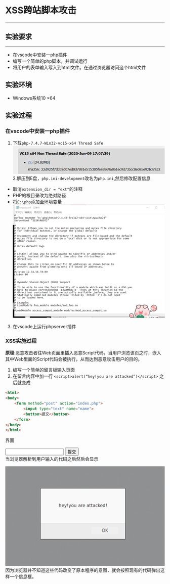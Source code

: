 # XSS跨站脚本攻击

-------------------
## 实验要求 
-------------------
* 在vscode中安装一php插件
* 编写一个简单的php脚本，并调试运行
* 将用户的表单输入写入到html文件。在通过浏览器访问这个html文件
## 实验环境
* Windows系统10 ×64
## 实验过程
### 在vscode中安装一php插件
1. 下载`php-7.4.7-Win32-vc15-x64 Thread Safe`
![](images/1.png)
2.解压到E盘，` php.ini-development `改名为`php.ini`,然后修改配置信息
* 取消`extension_dir = "ext"`的注释
* PHP的根目录改为绝对路径
* 将`E:\php`添加至环境变量
![](images/3.png)
3. 在vscode上运行phpserver插件
### XSS实施过程
**原理**:恶意攻击者往Web页面里插入恶意Script代码，当用户浏览该页之时，嵌入其中Web里面的Script代码会被执行，从而达到恶意攻击用户的目的。
1. 编写一个简单的留言板输入页面
2. 在留言内容中加一行
`<script>alert(“hey!you are attacked”)</script>`
之后就变成
```html
<html>
<body>
    <form method="post" action="index.php">
        <input type="text" name="name">
        <button>提交</button>
    </form>
</body>
</html>
```
界面
<html>
<body>
    <form method="post" action="index.php">
        <input type="text" name="name">
        <button>提交</button>
    </form>
</body>
</html>
当浏览器解析到用户输入的代码之后然后会显示

![](images/4.png)
因为浏览器并不知道这些代码改变了原本程序的意图，就会按照现有的代码弹出这样一个信息框。